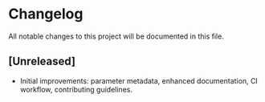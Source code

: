 # Changelog

All notable changes to this project will be documented in this file.

## [Unreleased]
- Initial improvements: parameter metadata, enhanced documentation, CI workflow, contributing guidelines.
